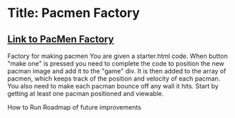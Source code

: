 # Title: Pacmen Factory
## <a href="https://soojsooj.github.io/MIT-work/pacmen-factory/starter.html">Link to PacMen Factory</a>

Factory for making pacmen
You are given a starter.html code.
When button "make one" is pressed you need to complete the code 
to position the new pacman image and add it to the "game" div. It is then added to the array of pacmen, which keeps track of the position and velocity of each pacman.
You also need to make each pacman bounce off any wall it hits. 
Start by getting at least one pacman positioned and viewable. 

 How to Run Roadmap of future improvements
